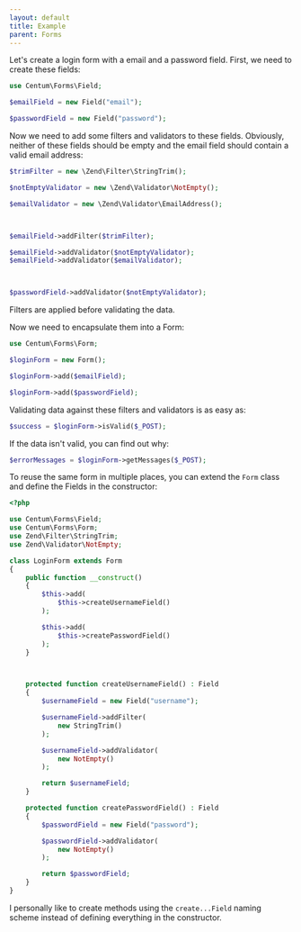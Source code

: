 ```yaml
---
layout: default
title: Example
parent: Forms
---
```




Let's create a login form with a email and a password field.
First, we need to create these fields:

```php
use Centum\Forms\Field;

$emailField = new Field("email");

$passwordField = new Field("password");
```

Now we need to add some filters and validators to these fields.
Obviously, neither of these fields should be empty and the email field should contain a valid email address:

```php
$trimFilter = new \Zend\Filter\StringTrim();

$notEmptyValidator = new \Zend\Validator\NotEmpty();

$emailValidator = new \Zend\Validator\EmailAddress();



$emailField->addFilter($trimFilter);

$emailField->addValidator($notEmptyValidator);
$emailField->addValidator($emailValidator);



$passwordField->addValidator($notEmptyValidator);
```

Filters are applied before validating the data.

Now we need to encapsulate them into a Form:

```php
use Centum\Forms\Form;

$loginForm = new Form();

$loginForm->add($emailField);

$loginForm->add($passwordField);
```

Validating data against these filters and validators is as easy as:

```php
$success = $loginForm->isValid($_POST);
```

If the data isn't valid, you can find out why:

```php
$errorMessages = $loginForm->getMessages($_POST);
```

To reuse the same form in multiple places, you can extend the `Form` class and define the Fields in the constructor:

```php
<?php

use Centum\Forms\Field;
use Centum\Forms\Form;
use Zend\Filter\StringTrim;
use Zend\Validator\NotEmpty;

class LoginForm extends Form
{
    public function __construct()
    {
        $this->add(
            $this->createUsernameField()
        );

        $this->add(
            $this->createPasswordField()
        );
    }



    protected function createUsernameField() : Field
    {
        $usernameField = new Field("username");

        $usernameField->addFilter(
            new StringTrim()
        );

        $usernameField->addValidator(
            new NotEmpty()
        );

        return $usernameField;
    }

    protected function createPasswordField() : Field
    {
        $passwordField = new Field("password");

        $passwordField->addValidator(
            new NotEmpty()
        );

        return $passwordField;
    }
}
```

I personally like to create methods using the `create...Field` naming scheme instead of defining everything in the constructor.
